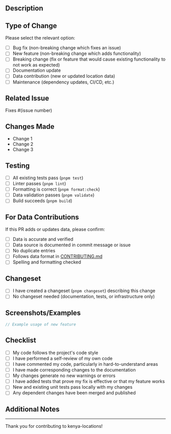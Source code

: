 ## Description

<!-- Provide a brief description of your changes -->

## Type of Change

Please select the relevant option:

- [ ] Bug fix (non-breaking change which fixes an issue)
- [ ] New feature (non-breaking change which adds functionality)
- [ ] Breaking change (fix or feature that would cause existing functionality to not work as
      expected)
- [ ] Documentation update
- [ ] Data contribution (new or updated location data)
- [ ] Maintenance (dependency updates, CI/CD, etc.)

## Related Issue

<!-- Link to the issue this PR addresses -->

Fixes #(issue number)

## Changes Made

<!-- Provide a detailed list of changes -->

- Change 1
- Change 2
- Change 3

## Testing

<!-- Describe the tests you ran and how to reproduce them -->

- [ ] All existing tests pass (`pnpm test`)
- [ ] Linter passes (`pnpm lint`)
- [ ] Formatting is correct (`pnpm format:check`)
- [ ] Data validation passes (`pnpm validate`)
- [ ] Build succeeds (`pnpm build`)

## For Data Contributions

If this PR adds or updates data, please confirm:

- [ ] Data is accurate and verified
- [ ] Data source is documented in commit message or issue
- [ ] No duplicate entries
- [ ] Follows data format in [CONTRIBUTING.md](../CONTRIBUTING.md)
- [ ] Spelling and formatting checked

## Changeset

- [ ] I have created a changeset (`pnpm changeset`) describing this change
- [ ] No changeset needed (documentation, tests, or infrastructure only)

## Screenshots/Examples

<!-- If applicable, add screenshots or code examples -->

```typescript
// Example usage of new feature
```

## Checklist

- [ ] My code follows the project's code style
- [ ] I have performed a self-review of my own code
- [ ] I have commented my code, particularly in hard-to-understand areas
- [ ] I have made corresponding changes to the documentation
- [ ] My changes generate no new warnings or errors
- [ ] I have added tests that prove my fix is effective or that my feature works
- [ ] New and existing unit tests pass locally with my changes
- [ ] Any dependent changes have been merged and published

## Additional Notes

<!-- Any additional information that reviewers should know -->

---

Thank you for contributing to kenya-locations!
